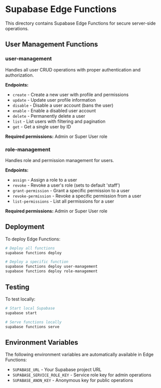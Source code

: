 # Supabase Edge Functions

This directory contains Supabase Edge Functions for secure server-side operations.

## User Management Functions

### user-management

Handles all user CRUD operations with proper authentication and authorization.

**Endpoints:**
- `create` - Create a new user with profile and permissions
- `update` - Update user profile information
- `disable` - Disable a user account (bans the user)
- `enable` - Enable a disabled user account
- `delete` - Permanently delete a user
- `list` - List users with filtering and pagination
- `get` - Get a single user by ID

**Required permissions:** Admin or Super User role

### role-management

Handles role and permission management for users.

**Endpoints:**
- `assign` - Assign a role to a user
- `revoke` - Revoke a user's role (sets to default 'staff')
- `grant-permission` - Grant a specific permission to a user
- `revoke-permission` - Revoke a specific permission from a user
- `list-permissions` - List all permissions for a user

**Required permissions:** Admin or Super User role

## Deployment

To deploy Edge Functions:

```bash
# Deploy all functions
supabase functions deploy

# Deploy a specific function
supabase functions deploy user-management
supabase functions deploy role-management
```

## Testing

To test locally:

```bash
# Start local Supabase
supabase start

# Serve functions locally
supabase functions serve
```

## Environment Variables

The following environment variables are automatically available in Edge Functions:
- `SUPABASE_URL` - Your Supabase project URL
- `SUPABASE_SERVICE_ROLE_KEY` - Service role key for admin operations
- `SUPABASE_ANON_KEY` - Anonymous key for public operations